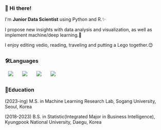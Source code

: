 ### 👋 Hi there! 
I'm __Junior Data Scientist__ using Python and R.✨

I propose new insights with data analysis and visualization, as well as implement machine/deep learning.💖

I enjoy editing vedio, reading, traveling and putting a Lego together.😊

##
### 🛠Languages
<div>
<img src="https://img.shields.io/badge/Python-007396?style=flat-square&logo=Python&logoColor=white" style="height : auto; margin-left : 10px; margin-right : 10px;"/></a>&nbsp;
<img src="https://img.shields.io/badge/R-E34F26?style=flat-square&logo=R&logoColor=white" style="height : auto; margin-left : 10px; margin-right : 10px;"/></a>&nbsp;
<img src="https://img.shields.io/badge/Tableau-4479A1?style=flat-square&logo=Tableau&logoColor=white" style="height : auto; margin-left : 10px; margin-right : 10px;"/></a>&nbsp;
<img src="https://img.shields.io/badge/MySQL-1572B6?style=flat-square&logo=MySQL&logoColor=white" style="height : auto; margin-left : 10px; margin-right : 10px;"/></a>&nbsp;
</div>

##
### 📖Education
(2023-ing) M.S. in Machine Learning Research Lab, Sogang University, Seoul, Korea

(2018-2023) B.S. in Statistic(Integrated Major in Business Intelligence), Kyungpook National University, Daegu, Korea
